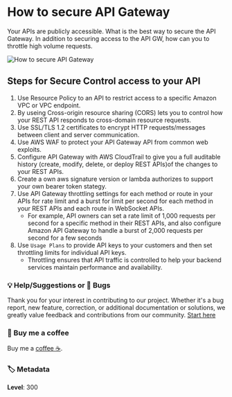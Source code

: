 # How to secure API Gateway

Your APIs are publicly accessible. What is the best way to secure the API Gateway. In addition to securing access to the API GW, how can you to throttle high volume requests.

![How to secure API Gateway](https://cdn-images-1.medium.com/max/2400/0*vXjRjS4vzOV9TFBh.)

## Steps for Secure Control access to your API

1. Use Resource Policy to an API to restrict access to a specific Amazon VPC or VPC endpoint.
1. By useing Cross-origin resource sharing (CORS) lets you to control how your REST API responds to cross-domain resource requests.
1. Use SSL/TLS 1.2 certificates to encrypt HTTP requests/messages between   client and server communication.
1. Use AWS WAF to protect your API Gateway API from common web exploits.
1. Configure API Gateway with AWS CloudTrail to give you a full auditable history (create, modify, delete, or deploy REST APIs)of the changes to your REST APIs.
1. Create a own aws signature version or lambda authorizes to support your own bearer token stategy.
1. Use API Gateway throttling settings for each method or route in your  APIs for rate limit and a burst for limit per second for each method in your REST APIs and each route in WebSocket APIs.
   - For example, API owners can set a rate limit of 1,000 requests per second for a specific method in their REST APIs, and also configure Amazon API Gateway to handle a burst of 2,000 requests per second for a few seconds
1. Use `Usage Plans` to provide API keys to your customers and then set throttling limits for individual API keys.
    - Throttling ensures that API traffic is controlled to help your backend services maintain performance and availability.

### 💡 Help/Suggestions or 🐛 Bugs

Thank you for your interest in contributing to our project. Whether it's a bug report, new feature, correction, or additional documentation or solutions, we greatly value feedback and contributions from our community. [Start here][200]

### 👋 Buy me a coffee

Buy me a [coffee ☕][900].

### 🏷️ Metadata

**Level**: 300

[100]: https://www.udemy.com/course/aws-cloud-development-kit-from-beginner-to-professional/?referralCode=E15D7FB64E417C547579

[200]: https://github.com/miztiik/aws-real-time-use-cases/issues

[900]: https://ko-fi.com/miztiik
